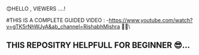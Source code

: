  😊HELLO , VIEWERS ....!

#THIS IS A COMPLETE GUIDED VIDEO : -https://www.youtube.com/watch?v=gTK5rNhWJyA&ab_channel=RishabhMishra   🚀🚀\

## THIS REPOSITRY  HELPFULL FOR BEGINNER 😎...

